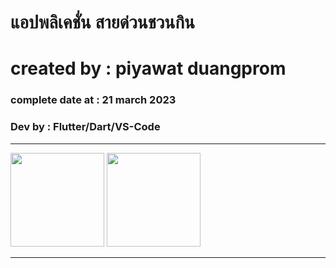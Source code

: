 # แอปพลิเคชั่น สายด่วนชวนกิน

# created by : piyawat duangprom

### complete date at : 21 march 2023

### Dev by : Flutter/Dart/VS-Code

***

<img src="https://user-images.githubusercontent.com/127838745/226535962-3ba9cd75-8b11-4da5-a36a-1737b24505b2.png" width="150">

<img src="https://user-images.githubusercontent.com/127838745/226536024-f8c8f145-ec8d-48bd-b7e9-a3c01fd51abc.png" width="150">

***

